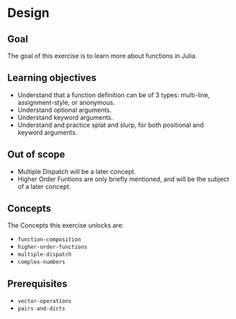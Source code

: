 # Design

## Goal

The goal of this exercise is to learn more about functions in Julia.

## Learning objectives

- Understand that a function definition can be of 3 types: multi-line, assignment-style, or anonymous.
- Understand optional arguments.
- Understand keyword arguments.
- Understand and practice splat and slurp, for both positional and keyword arguments.

## Out of scope

- Multiple Dispatch will be a later concept.
- Higher Order Funtions are only briefly mentioned, and will be the subject of a later concept.

## Concepts

The Concepts this exercise unlocks are:

- `function-composition`
- `higher-order-functions`
- `multiple-dispatch`
- `complex-numbers`

## Prerequisites

- `vector-operations`
- `pairs-and-dicts`
